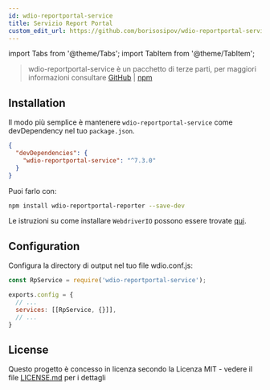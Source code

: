 ```yaml
---
id: wdio-reportportal-service
title: Servizio Report Portal
custom_edit_url: https://github.com/borisosipov/wdio-reportportal-service/edit/master/README.md
---
```


import Tabs from '@theme/Tabs';
import TabItem from '@theme/TabItem';

> wdio-reportportal-service è un pacchetto di terze parti, per maggiori informazioni consultare [GitHub](https://github.com/borisosipov/wdio-reportportal-service) | [npm](https://www.npmjs.com/package/wdio-reportportal-service)

## Installation
Il modo più semplice è mantenere `wdio-reportportal-service` come devDependency nel tuo `package.json`.
```json
{
  "devDependencies": {
    "wdio-reportportal-service": "^7.3.0"
  }
}
```
Puoi farlo con:

```bash
npm install wdio-reportportal-reporter --save-dev
```

Le istruzioni su come installare `WebdriverIO` possono essere trovate [qui](https://webdriver.io/docs/gettingstarted).

## Configuration
Configura la directory di output nel tuo file wdio.conf.js:
```js
const RpService = require('wdio-reportportal-service');

exports.config = {
  // ...
  services: [[RpService, {}]],
  // ...
}
```

## License

Questo progetto è concesso in licenza secondo la Licenza MIT - vedere il file [LICENSE.md](https://github.com/BorisOsipov/wdio-reportportal-service/blob/master/LICENSE) per i dettagli